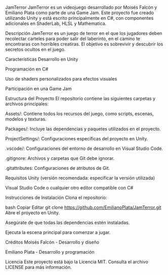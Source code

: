 JamTerror
JamTerror es un videojuego desarrollado por Moisés Falcón y Emiliano Plata como parte de una Game Jam. Este proyecto fue creado utilizando Unity y está escrito principalmente en C#, con componentes adicionales en ShaderLab, HLSL y Mathematica.

Descripción
JamTerror es un juego de terror en el que los jugadores deben recolectar carteles para poder salir del laberinto, en el camino te encontraras con horribles creatiras. 
El objetivo es sobrevivir y descubrir los secretos ocultos en el juego.

Características
Desarrollo en Unity

Programación en C#

Uso de shaders personalizados para efectos visuales

Participación en una Game Jam

Estructura del Proyecto
El repositorio contiene las siguientes carpetas y archivos principales:

Assets/: Contiene todos los recursos del juego, como scripts, escenas, modelos y texturas.

Packages/: Incluye las dependencias y paquetes utilizados en el proyecto.

ProjectSettings/: Configuraciones específicas del proyecto en Unity.

.vscode/: Configuraciones del entorno de desarrollo en Visual Studio Code.

.gitignore: Archivos y carpetas que Git debe ignorar.

.gitattributes: Configuraciones de atributos de Git.

Requisitos
Unity (versión recomendada: especificar la versión utilizada)

Visual Studio Code o cualquier otro editor compatible con C#

Instrucciones de Instalación
Clona el repositorio:

bash
Copiar
Editar
git clone https://github.com/EmilianoPlata/JamTerror.git
Abre el proyecto en Unity.

Asegúrate de que todas las dependencias estén instaladas.

Ejecuta la escena principal para comenzar a jugar.

Créditos
Moisés Falcón - Desarrollo y diseño

Emiliano Plata - Desarrollo y programación

Licencia
Este proyecto está bajo la Licencia MIT. Consulta el archivo LICENSE para más información.


